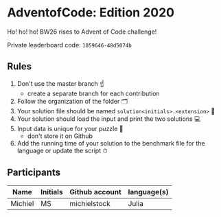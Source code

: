 # AdventofCode: Edition 2020

Ho! ho! ho! BW26 rises to Advent of Code challenge!

Private leaderboard code: `1059646-48d5074b`

## Rules

1. Don't use the master branch ☝️
   - create a separate branch for each contribution
2. Follow the organization of the folder 🗂
3. Your solution file should be named `solution<initials>.<extension>` 📜
4. Your solution should load the input and print the two solutions 💻
5. Input data is unique for your puzzle 💾
   - don't store it on Github
6. Add the running time of your solution to the benchmark file for the language or update the script ⏱

## Participants


| **Name** | **Initials** |**Github account** | **language(s)**
| --------|--|----------------- | ------|
| Michiel | MS | michielstock | Julia |